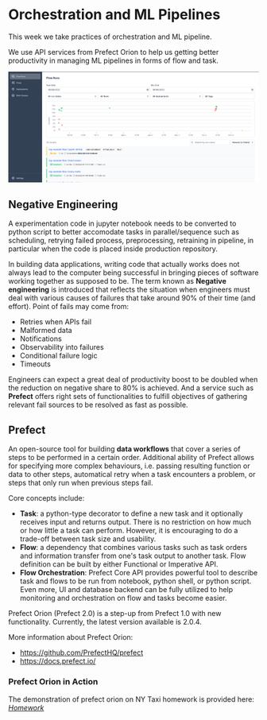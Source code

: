 # **Orchestration and ML Pipelines**

This week we take practices of orchestration and ML pipeline. 

We use API services from Prefect Orion to help us getting better productivity in managing ML pipelines in forms of flow and task.

![Image](https://github.com/rizdiaprilian/MLOps_Zoomcamp/blob/master/Week3_Orchestration/Prefect_Orion_screenshot.png)

## **Negative Engineering**

A experimentation code in jupyter notebook needs to be converted to python script to better accomodate tasks in parallel/sequence such as scheduling, retrying failed process, preprocessing, retraining in pipeline, in particular when the code is placed inside production repository. 

In building data applications, writing code that actually works does not always lead to the computer being successful in bringing pieces of software working together as supposed to be. The term known as **Negative engineering** is introduced that reflects the situation when engineers must deal with various causes of failures that take around 90% of their time (and effort). Point of fails may come from:

- Retries when APIs fail
- Malformed data
- Notifications
- Observability into failures
- Conditional failure logic
- Timeouts

Engineers can expect a great deal of productivity boost to be doubled when the reduction on negative share to 80% is achieved. And a service such as **Prefect** offers right sets of functionalities to fulfill objectives of gathering relevant fail sources to be resolved as fast as possible.

## **Prefect**

An open-source tool for building **data workflows** that cover a series of steps to be performed in a certain order. Additional ability of Prefect allows for specifying more complex behaviours, i.e. passing resulting function or data to other steps, automatical retry when a task encounters a problem, or steps that only run when previous steps fail.

Core concepts include:
- **Task**: a python-type decorator to define a new task and it optionally receives input and returns output. There is no restriction on how much or how little a task can perform. However, it is encouraging to do a trade-off between task size and usability.
- **Flow**: a dependency that combines various tasks such as task orders and information transfer from one's task output to another task. Flow definition can be built by either Functional or Imperative API.
- **Flow Orchestration**: Prefect Core API provides powerful tool to describe task and flows to be run from notebook, python shell, or python script. Even more, UI and database backend can be fully utilized to help monitoring and orchestration on flow and tasks become easier. 

Prefect Orion (Prefect 2.0) is a step-up from Prefect 1.0 with new functionality. Currently, the latest version available is 2.0.4.

More information about Prefect Orion: 
- https://github.com/PrefectHQ/prefect
- https://docs.prefect.io/

### **Prefect Orion in Action**

The demonstration of prefect orion on NY Taxi homework is provided here: [*Homework*](https://github.com/rizdiaprilian/MLOps_Zoomcamp/blob/master/Week3_Orchestration/homework_with_prefect.py)

